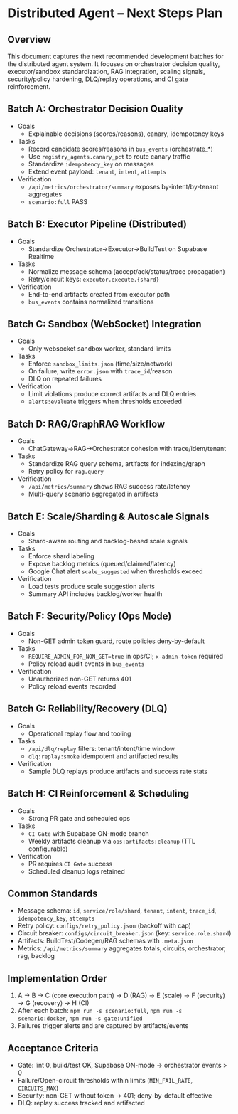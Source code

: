 # Distributed Agent – Next Steps Plan

## Overview
This document captures the next recommended development batches for the distributed agent system. It focuses on orchestrator decision quality, executor/sandbox standardization, RAG integration, scaling signals, security/policy hardening, DLQ/replay operations, and CI gate reinforcement.

## Batch A: Orchestrator Decision Quality
- Goals
  - Explainable decisions (scores/reasons), canary, idempotency keys
- Tasks
  - Record candidate scores/reasons in `bus_events` (orchestrate_*)
  - Use `registry_agents.canary_pct` to route canary traffic
  - Standardize `idempotency_key` on messages
  - Extend event payload: `tenant`, `intent`, `attempts`
- Verification
  - `/api/metrics/orchestrator/summary` exposes by-intent/by-tenant aggregates
  - `scenario:full` PASS

## Batch B: Executor Pipeline (Distributed)
- Goals
  - Standardize Orchestrator→Executor→BuildTest on Supabase Realtime
- Tasks
  - Normalize message schema (accept/ack/status/trace propagation)
  - Retry/circuit keys: `executor.execute.{shard}`
- Verification
  - End-to-end artifacts created from executor path
  - `bus_events` contains normalized transitions

## Batch C: Sandbox (WebSocket) Integration
- Goals
  - Only websocket sandbox worker, standard limits
- Tasks
  - Enforce `sandbox_limits.json` (time/size/network)
  - On failure, write `error.json` with `trace_id`/reason
  - DLQ on repeated failures
- Verification
  - Limit violations produce correct artifacts and DLQ entries
  - `alerts:evaluate` triggers when thresholds exceeded

## Batch D: RAG/GraphRAG Workflow
- Goals
  - ChatGateway→RAG→Orchestrator cohesion with trace/idem/tenant
- Tasks
  - Standardize RAG query schema, artifacts for indexing/graph
  - Retry policy for `rag.query`
- Verification
  - `/api/metrics/summary` shows RAG success rate/latency
  - Multi-query scenario aggregated in artifacts

## Batch E: Scale/Sharding & Autoscale Signals
- Goals
  - Shard-aware routing and backlog-based scale signals
- Tasks
  - Enforce shard labeling
  - Expose backlog metrics (queued/claimed/latency)
  - Google Chat alert `scale_suggested` when thresholds exceed
- Verification
  - Load tests produce scale suggestion alerts
  - Summary API includes backlog/worker health

## Batch F: Security/Policy (Ops Mode)
- Goals
  - Non-GET admin token guard, route policies deny-by-default
- Tasks
  - `REQUIRE_ADMIN_FOR_NON_GET=true` in ops/CI; `x-admin-token` required
  - Policy reload audit events in `bus_events`
- Verification
  - Unauthorized non-GET returns 401
  - Policy reload events recorded

## Batch G: Reliability/Recovery (DLQ)
- Goals
  - Operational replay flow and tooling
- Tasks
  - `/api/dlq/replay` filters: tenant/intent/time window
  - `dlq:replay:smoke` idempotent and artifacted results
- Verification
  - Sample DLQ replays produce artifacts and success rate stats

## Batch H: CI Reinforcement & Scheduling
- Goals
  - Strong PR gate and scheduled ops
- Tasks
  - `CI Gate` with Supabase ON-mode branch
  - Weekly artifacts cleanup via `ops:artifacts:cleanup` (TTL configurable)
- Verification
  - PR requires `CI Gate` success
  - Scheduled cleanup logs retained

## Common Standards
- Message schema: `id`, `service/role/shard`, `tenant`, `intent`, `trace_id`, `idempotency_key`, `attempts`
- Retry policy: `configs/retry_policy.json` (backoff with cap)
- Circuit breaker: `configs/circuit_breaker.json` (key: `service.role.shard`)
- Artifacts: BuildTest/Codegen/RAG schemas with `.meta.json`
- Metrics: `/api/metrics/summary` aggregates totals, circuits, orchestrator, rag, backlog

## Implementation Order
1) A → B → C (core execution path) → D (RAG) → E (scale) → F (security) → G (recovery) → H (CI)
2) After each batch: `npm run -s scenario:full`, `npm run -s scenario:docker`, `npm run -s gate:unified`
3) Failures trigger alerts and are captured by artifacts/events

## Acceptance Criteria
- Gate: lint 0, build/test OK, Supabase ON-mode → orchestrator events > 0
- Failure/Open-circuit thresholds within limits (`MIN_FAIL_RATE`, `CIRCUITS_MAX`)
- Security: non-GET without token → 401; deny-by-default effective
- DLQ: replay success tracked and artifacted
